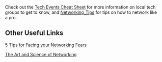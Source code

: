 Check out the [Tech Events Cheat Sheet](https://docs.google.com/document/d/1nOYOOPWlVQAkVEOpmTm3m-E_cyCdmtrat7ZgePJHi9s/edit) for more information on local tech groups to get to know, and [Networking_Tips](https://docs.google.com/document/d/1Ml7fiKtPTHwCs1GH0mlTG-qes_mAFITIl_-0q1s0Zck/edit) for tips on how to network like a pro.  

## Other Useful Links  

[5 Tips for Facing your Networking Fears](http://www.bizjournals.com/bizjournals/how-to/growth-strategies/2016/01/5-tips-for-facing-your-networking-fears.html?page=all)

[The Art and Science of Networking](https://i.redd.it/s36xxnr79gh11.png)
